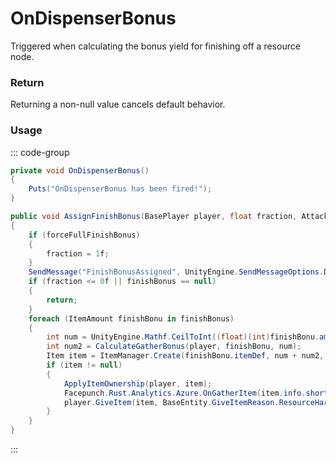 <Badge type="danger" text="Carbon Compatible"/><Badge type="warning" text="Oxide Compatible"/>
# OnDispenserBonus
Triggered when calculating the bonus yield for finishing off a resource node.
### Return
Returning a non-null value cancels default behavior.

### Usage
::: code-group
```csharp [Example]
private void OnDispenserBonus()
{
	Puts("OnDispenserBonus has been fired!");
}
```
```csharp [Source — Assembly-CSharp @ ResourceDispenser]
public void AssignFinishBonus(BasePlayer player, float fraction, AttackEntity weapon)
{
	if (forceFullFinishBonus)
	{
		fraction = 1f;
	}
	SendMessage("FinishBonusAssigned", UnityEngine.SendMessageOptions.DontRequireReceiver);
	if (fraction <= 0f || finishBonus == null)
	{
		return;
	}
	foreach (ItemAmount finishBonu in finishBonus)
	{
		int num = UnityEngine.Mathf.CeilToInt((float)(int)finishBonu.amount * UnityEngine.Mathf.Clamp01(fraction));
		int num2 = CalculateGatherBonus(player, finishBonu, num);
		Item item = ItemManager.Create(finishBonu.itemDef, num + num2, 0uL);
		if (item != null)
		{
			ApplyItemOwnership(player, item);
			Facepunch.Rust.Analytics.Azure.OnGatherItem(item.info.shortname, item.amount, base.baseEntity, player, weapon);
			player.GiveItem(item, BaseEntity.GiveItemReason.ResourceHarvested);
		}
	}
}

```
:::
